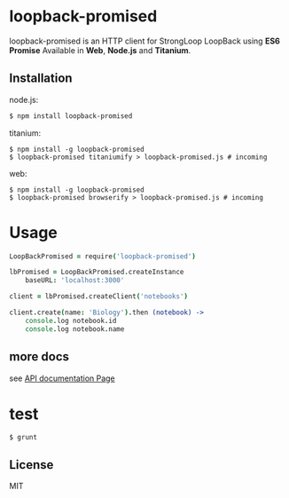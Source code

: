 # loopback-promised

  loopback-promised is an HTTP client for StrongLoop LoopBack using __ES6 Promise__ Available in __Web__, __Node.js__ and __Titanium__.

## Installation

node.js:

```bash
$ npm install loopback-promised
```

titanium:

```
$ npm install -g loopback-promised
$ loopback-promised titaniumify > loopback-promised.js # incoming
```

web:

```
$ npm install -g loopback-promised
$ loopback-promised browserify > loopback-promised.js # incoming
```


# Usage

```coffee
LoopBackPromised = require('loopback-promised')

lbPromised = LoopBackPromised.createInstance
    baseURL: 'localhost:3000'

client = lbPromised.createClient('notebooks')

client.create(name: 'Biology').then (notebook) ->
    console.log notebook.id
    console.log notebook.name
```

## more docs

see [API documentation Page](https://cureapp.github.io/loopback-promised)

# test
```
$ grunt
```


## License

  MIT
